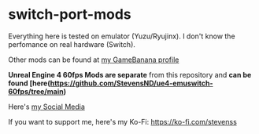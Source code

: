 # switch-port-mods

Everything here is tested on emulator (Yuzu/Ryujinx). I don't know the perfomance on real hardware (Switch).

Other mods can be found at [my GameBanana profile](https://gamebanana.com/members/2745830)

**Unreal Engine 4 60fps Mods are separate** from this repository and **can be found [here(https://github.com/StevensND/ue4-emuswitch-60fps/tree/main)**

Here's [my Social Media](https://linktr.ee/stevensmods)

If you want to support me, here's my Ko-Fi: https://ko-fi.com/stevenss
